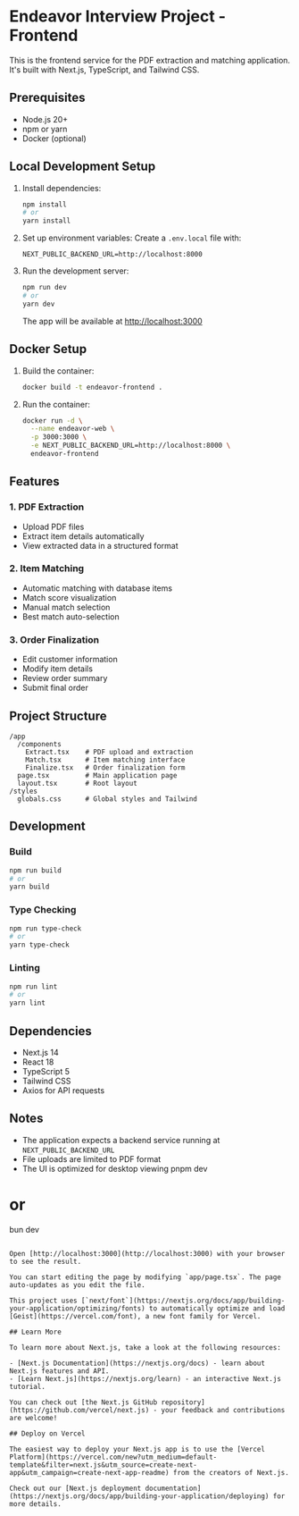 # Endeavor Interview Project - Frontend

This is the frontend service for the PDF extraction and matching application. It's built with Next.js, TypeScript, and Tailwind CSS.

## Prerequisites

- Node.js 20+
- npm or yarn
- Docker (optional)

## Local Development Setup

1. Install dependencies:
   ```bash
   npm install
   # or
   yarn install
   ```

2. Set up environment variables:
   Create a `.env.local` file with:
   ```env
   NEXT_PUBLIC_BACKEND_URL=http://localhost:8000
   ```

3. Run the development server:
   ```bash
   npm run dev
   # or
   yarn dev
   ```

   The app will be available at [http://localhost:3000](http://localhost:3000)

## Docker Setup

1. Build the container:
   ```bash
   docker build -t endeavor-frontend .
   ```

2. Run the container:
   ```bash
   docker run -d \
     --name endeavor-web \
     -p 3000:3000 \
     -e NEXT_PUBLIC_BACKEND_URL=http://localhost:8000 \
     endeavor-frontend
   ```

## Features

### 1. PDF Extraction
- Upload PDF files
- Extract item details automatically
- View extracted data in a structured format

### 2. Item Matching
- Automatic matching with database items
- Match score visualization
- Manual match selection
- Best match auto-selection

### 3. Order Finalization
- Edit customer information
- Modify item details
- Review order summary
- Submit final order

## Project Structure

```
/app
  /components
    Extract.tsx    # PDF upload and extraction
    Match.tsx      # Item matching interface
    Finalize.tsx   # Order finalization form
  page.tsx         # Main application page
  layout.tsx       # Root layout
/styles
  globals.css      # Global styles and Tailwind
```

## Development

### Build
```bash
npm run build
# or
yarn build
```

### Type Checking
```bash
npm run type-check
# or
yarn type-check
```

### Linting
```bash
npm run lint
# or
yarn lint
```

## Dependencies

- Next.js 14
- React 18
- TypeScript 5
- Tailwind CSS
- Axios for API requests

## Notes

- The application expects a backend service running at `NEXT_PUBLIC_BACKEND_URL`
- File uploads are limited to PDF format
- The UI is optimized for desktop viewing
pnpm dev
# or
bun dev
```

Open [http://localhost:3000](http://localhost:3000) with your browser to see the result.

You can start editing the page by modifying `app/page.tsx`. The page auto-updates as you edit the file.

This project uses [`next/font`](https://nextjs.org/docs/app/building-your-application/optimizing/fonts) to automatically optimize and load [Geist](https://vercel.com/font), a new font family for Vercel.

## Learn More

To learn more about Next.js, take a look at the following resources:

- [Next.js Documentation](https://nextjs.org/docs) - learn about Next.js features and API.
- [Learn Next.js](https://nextjs.org/learn) - an interactive Next.js tutorial.

You can check out [the Next.js GitHub repository](https://github.com/vercel/next.js) - your feedback and contributions are welcome!

## Deploy on Vercel

The easiest way to deploy your Next.js app is to use the [Vercel Platform](https://vercel.com/new?utm_medium=default-template&filter=next.js&utm_source=create-next-app&utm_campaign=create-next-app-readme) from the creators of Next.js.

Check out our [Next.js deployment documentation](https://nextjs.org/docs/app/building-your-application/deploying) for more details.

